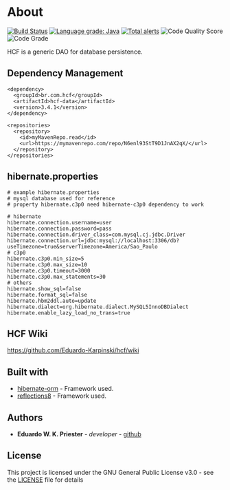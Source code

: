 # About
[![Build Status](https://app.travis-ci.com/Eduardo-Karpinski/hcf.svg?branch=main)](https://app.travis-ci.com/Eduardo-Karpinski/hcf)
[![Language grade: Java](https://img.shields.io/lgtm/grade/java/g/Eduardo-Karpinski/hcf.svg?logo=lgtm&logoWidth=18)](https://lgtm.com/projects/g/Eduardo-Karpinski/hcf/context:java) 
[![Total alerts](https://img.shields.io/lgtm/alerts/g/Eduardo-Karpinski/hcf.svg?logo=lgtm&logoWidth=18)](https://lgtm.com/projects/g/Eduardo-Karpinski/hcf/alerts/)
![Code Quality Score](https://www.code-inspector.com/project/29204/score/svg)
![Code Grade](https://www.code-inspector.com/project/29204/status/svg)
<br/>

HCF is a generic DAO for database persistence.

## Dependency Management
```
<dependency>
  <groupId>br.com.hcf</groupId>
  <artifactId>hcf-data</artifactId>
  <version>3.4.1</version>
</dependency>
```
```
<repositories>
  <repository>
    <id>myMavenRepo.read</id>
    <url>https://mymavenrepo.com/repo/N6enl93StT9D1JnAX2qX/</url>
  </repository>
</repositories>
```

## hibernate.properties
```
# example hibernate.properties
# mysql database used for reference
# property hibernate.c3p0 need hibernate-c3p0 dependency to work

# hibernate
hibernate.connection.username=user
hibernate.connection.password=pass
hibernate.connection.driver_class=com.mysql.cj.jdbc.Driver
hibernate.connection.url=jdbc:mysql://localhost:3306/db?useTimezone=true&serverTimezone=America/Sao_Paulo
# c3p0
hibernate.c3p0.min_size=5
hibernate.c3p0.max_size=10
hibernate.c3p0.timeout=3000
hibernate.c3p0.max_statements=30
# others
hibernate.show_sql=false
hibernate.format_sql=false
hibernate.hbm2ddl.auto=update
hibernate.dialect=org.hibernate.dialect.MySQL5InnoDBDialect
hibernate.enable_lazy_load_no_trans=true
```

## HCF Wiki
https://github.com/Eduardo-Karpinski/hcf/wiki

## Built with
* [hibernate-orm](https://github.com/hibernate/hibernate-orm) - Framework used.
* [reflections8](https://github.com/aschoerk/reflections8) - Framework used.

## Authors
* **Eduardo W. K. Priester** - *developer* - [github](https://github.com/Eduardo-Karpinski)

## License
This project is licensed under the GNU General Public License v3.0 - see the [LICENSE](LICENSE) file for details
